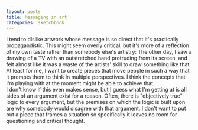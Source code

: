 ```yaml
---
layout: posts
title: Messaging in art
categories: sketchbook
---
```

I tend to dislike artwork whose message is so direct that it's practically propagandistic. This might seem overly critical, but it's more of a reflection of my own taste rather than somebody else's artistry: The other day, I saw a drawing of a TV with an outstretched hand protruding from its screen, and felt almost like it was a waste of the artists' skill to draw something like that. At least for me, I want to create pieces that move people in such a way that it prompts them to think in multiple perspectives. I think the concepts that I'm playing with at the moment might be able to achieve that.<br>
I don't know if this even makes sense, but I guess what I'm getting at is all sides of an argument exist for a reason. Often, there is "objectively true" logic to every argument, but the premises on which the logic is built upon are why somebody would disagree with that argument. I don't want to put out a piece that frames a situation so specifically it leaves no room for questioning and critical thought.